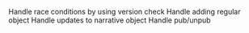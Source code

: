 Handle race conditions by using version check
Handle adding regular object
Handle updates to narrative object
Handle pub/unpub
